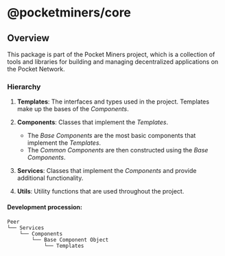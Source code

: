 # @pocketminers/core

## Overview

This package is part of the Pocket Miners project, which is a collection of tools and libraries for building and managing decentralized applications on the Pocket Network.

### Hierarchy

1. **Templates**: The interfaces and types used in the project. Templates make up the bases of the *Components*.
2. **Components**: Classes that implement the *Templates*.
    -  The *Base Components* are the most basic components that implement the *Templates*.
    -  The *Common Components* are then constructed using the *Base Components*.
3. **Services**: Classes that implement the *Components* and provide additional functionality.

4. **Utils**: Utility functions that are used throughout the project.

#### Development procession:
```text
Peer
└── Services
    └── Components
        └── Base Component Object
            └── Templates
```